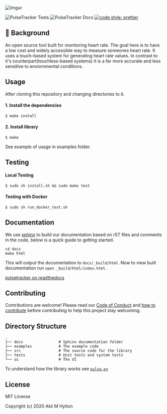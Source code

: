 ![Imgur](https://i.imgur.com/E3s6RUi.png)

![PulseTracker Tests](https://github.com/akilhylton/pulsetracker/workflows/PulseTracker%20Tests/badge.svg)
![PulseTracker Docs](https://img.shields.io/readthedocs/pulsetracker)
[![code style: prettier](https://img.shields.io/badge/code_style-prettier-ff69b4.svg?style=flat-square)](https://github.com/prettier/prettier)


## 💭 Background
An open source tool built for monitoring heart rate. The goal here is to have a low cost and widely accessible way to measure someones heart rate. It uses a touch-based system for generating heart rate values. In contrast to it's counterpart(touchless-based systems) it is a far more accurate and less sensitive to enviornmental conditions.  

## Usage
After cloning this repository and changing directories to it.

#### 1. Install the dependencies
```
$ make install
```
#### 2. Install library
```
$ make
```
See example of usage in examples folder.

## Testing 
#### Local Testing
```
$ sudo sh install.sh && sudo make test
```
#### Testing with Docker
```
$ sudo sh run_docker_test.sh
```

## Documentation

We use [sphinx](https://www.sphinx-doc.org/en/master/) to build our documentation based on rST files and comments in the code, below is a quick guide to getting started. 
``` 
cd docs
make html
```

This will output the documentation to `docs/_build/html`. 
Now to view built documentation run `open _build/html/index.html`.

[pulsetracker on readthedocs](https://pulsetracker.readthedocs.io/en/latest/)

## Contributing 

Contributions are welcome! Please read our [Code of Conduct](CODE_OF_CONDUCT.md) and [how to contribute](CONTRIBUTING.md) before contributing to help this project stay welcoming.

Directory Structure
------
    .
    ├── docs                # Sphinx documentation folder
    ├── examples            # The example code 
    ├── src                 # The source code for the library
    ├── tests               # Unit tests and system tests
    └── ui                  # The UI

To understand how the library works see [`pulse.py`](src/pulse.py)

## License 

MIT License

Copyright (c) 2020 Akil M Hylton 
